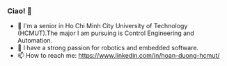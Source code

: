 ### Ciao! 👋
- 🔭 I'm a senior in Ho Chi Minh City University of Technology (HCMUT).The major I am pursuing is Control Engineering and Automation.
- 🌱 I have a strong passion for robotics and embedded software.
- 📫 How to reach me: https://www.linkedin.com/in/hoan-duong-hcmut/

<!--
**hoantrau2/hoantrau2** is a ✨ _special_ ✨ repository because its `README.md` (this file) appears on your GitHub profile.

Here are some ideas to get you started:

- 
- 
- 👯 I’m looking to collaborate on ...
- 🤔 I’m looking for help with ...
- 💬 Ask me about ...
- 📫 How to reach me: ...
- 😄 Pronouns: ...
- ⚡ Fun fact: ...
-->
